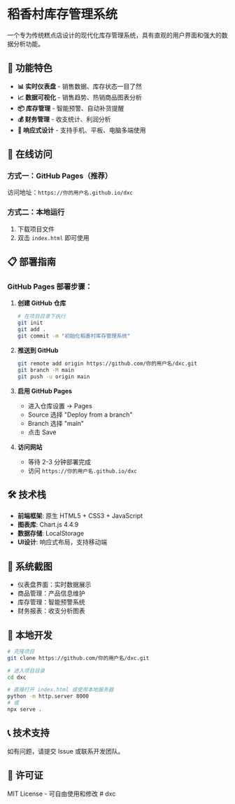 # 稻香村库存管理系统

一个专为传统糕点店设计的现代化库存管理系统，具有直观的用户界面和强大的数据分析功能。

## 🌟 功能特色

- **📊 实时仪表盘** - 销售数据、库存状态一目了然
- **📈 数据可视化** - 销售趋势、热销商品图表分析
- **📦 库存管理** - 智能预警、自动补货提醒
- **💰 财务管理** - 收支统计、利润分析
- **📱 响应式设计** - 支持手机、平板、电脑多端使用

## 🚀 在线访问

### 方式一：GitHub Pages（推荐）
访问地址：`https://你的用户名.github.io/dxc`

### 方式二：本地运行
1. 下载项目文件
2. 双击 `index.html` 即可使用

## 📋 部署指南

### GitHub Pages 部署步骤：

1. **创建 GitHub 仓库**
   ```bash
   # 在项目目录下执行
   git init
   git add .
   git commit -m "初始化稻香村库存管理系统"
   ```

2. **推送到 GitHub**
   ```bash
   git remote add origin https://github.com/你的用户名/dxc.git
   git branch -M main
   git push -u origin main
   ```

3. **启用 GitHub Pages**
   - 进入仓库设置 → Pages
   - Source 选择 "Deploy from a branch"
   - Branch 选择 "main"
   - 点击 Save

4. **访问网站**
   - 等待 2-3 分钟部署完成
   - 访问 `https://你的用户名.github.io/dxc`

## 🛠️ 技术栈

- **前端框架**: 原生 HTML5 + CSS3 + JavaScript
- **图表库**: Chart.js 4.4.9
- **数据存储**: LocalStorage
- **UI设计**: 响应式布局，支持移动端

## 📱 系统截图

- 仪表盘界面：实时数据展示
- 商品管理：产品信息维护
- 库存管理：智能预警系统
- 财务报表：收支分析图表

## 🔧 本地开发

```bash
# 克隆项目
git clone https://github.com/你的用户名/dxc.git

# 进入项目目录
cd dxc

# 直接打开 index.html 或使用本地服务器
python -m http.server 8000
# 或
npx serve .
```

## 📞 技术支持

如有问题，请提交 Issue 或联系开发团队。

## 📄 许可证

MIT License - 可自由使用和修改 #   d x c  
 